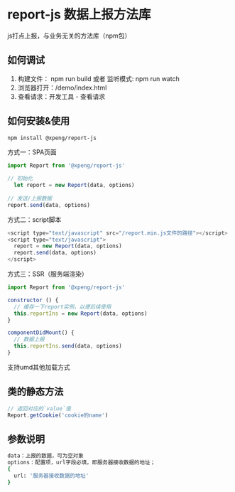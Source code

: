 # report-js 数据上报方法库

js打点上报，与业务无关的方法库（npm包）

## 如何调试

  1. 构建文件： npm run build 或者 监听模式: npm run watch
  2. 浏览器打开：/demo/index.html
  3. 查看请求：开发工具 - 查看请求
  
## 如何安装&使用

```bash
npm install @xpeng/report-js
```

方式一：SPA页面
  
```js
import Report from '@xpeng/report-js'

// 初始化
  let report = new Report(data, options)
  
// 发送/上报数据
report.send(data, options)
```

方式二：script脚本
  
```js
<script type="text/javascript" src="/report.min.js文件的路径"></script>
<script type="text/javascript">
  report = new Report(data, options)
  report.send(data, options)
</script>
```

方式三：SSR（服务端渲染）

```js
import Report from '@xpeng/report-js'

constructor () {
  // 缓存一下report实例，以便后续使用
  this.reportIns = new Report(data, options)
}

componentDidMount() {
  // 数据上报
  this.reportIns.send(data, options)
}
```

支持umd其他加载方式

## 类的静态方法

```js
// 返回对应的`value`值
Report.getCookie('cookie的name')
```

## 参数说明

```bash
data：上报的数据，可为空对象
options：配置项，url字段必填，即服务器接收数据的地址；
{
  url: '服务器接收数据的地址'
}
```
  
  